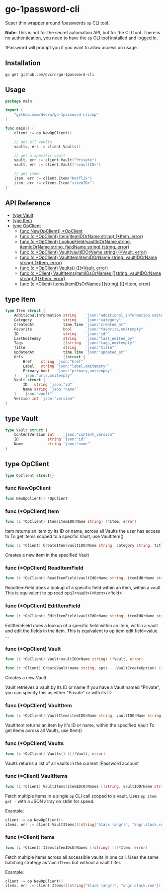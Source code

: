 # go-1password-cli

Super thin wrapper around 1passwords `op` CLI tool.

**Note:** This is not for the secret automation API, but for the CLI tool. There is no authentication, you need to have the `op` CLI tool installed and logged in.

1Password will prompt you if you want to allow access on usage.


## Installation
```
go get github.com/dvcrn/go-1password-cli
```

## Usage

```go
package main

import (
    "github.com/dvcrn/go-1password-cli/op"
)

func main() {
	client := op.NewOpClient()

	// get all vaults
	vaults, err := client.Vaults()

	// get a specific vault
	vault, err := client.Vault("Private")
	vault, err := client.Vault("<vaultID>")

	// get item
	item, err := client.Item("Netflix")
	item, err := client.Item("<itemID>")
}
```

## API Reference

- [type Vault](<#type-vault>)
- [type Item](<#type-item>)
- [type OpClient](<#type-opclient>)
  - [func NewOpClient() *OpClient](<#func-newopclient>)
  - [func (c *OpClient) Item(itemIDOrName string) (*Item, error)](<#func-opclient-item>)
  - [func (c *OpClient) LookupField(vaultIdOrName string, itemIdOrName string, fieldName string) (string, error)](<#func-opclient-lookupfield>)
  - [func (c *OpClient) Vault(vaultIDOrName string) (*Vault, error)](<#func-opclient-vault>)
  - [func (c *OpClient) VaultItem(itemIDOrName string, vaultIDOrName string) (*Item, error)](<#func-opclient-vaultitem>)
  - [func (c *OpClient) Vaults() ([]*Vault, error)](<#func-opclient-vaults>)
  - [func (c *Client) VaultItems(itemIDsOrNames []string, vaultIDOrName string) ([]*Item, error)](<#func-client-vaultitems>)
  - [func (c *Client) Items(itemIDsOrNames []string) ([]*Item, error)](<#func-client-items>)


## type Item

```go
type Item struct {
    AdditionalInformation string    `json:"additional_information,omitempty"`
    Category              string    `json:"category"`
    CreatedAt             time.Time `json:"created_at"`
    Favorite              bool      `json:"favorite,omitempty"`
    ID                    string    `json:"id"`
    LastEditedBy          string    `json:"last_edited_by"`
    Tags                  []string  `json:"tags,omitempty"`
    Title                 string    `json:"title"`
    UpdatedAt             time.Time `json:"updated_at"`
    Urls                  []struct {
        Href    string `json:"href"`
        Label   string `json:"label,omitempty"`
        Primary bool   `json:"primary,omitempty"`
    }   `json:"urls,omitempty"`
    Vault struct {
        ID   string `json:"id"`
        Name string `json:"name"`
    }   `json:"vault"`
    Version int `json:"version"`
}
```

## type Vault

```go
type Vault struct {
    ContentVersion int    `json:"content_version"`
    ID             string `json:"id"`
    Name           string `json:"name"`
}
```

## type OpClient

```go
type OpClient struct{}
```

### func NewOpClient

```go
func NewOpClient() *OpClient
```

### func \(\*OpClient\) Item

```go
func (c *OpClient) Item(itemIDOrName string) (*Item, error)
```

Item returns an item by its ID or name, across all Vaults the user has access to To get items scoped to a specific Vault, use VaultItem\(\)

```go
func (c *Client) CreateItem(vaultIDOrName string, category string, title string, opts ...ItemCreateOption) (*Item, error) {
```

Creates a new item in the specified Vault

### func \(\*OpClient\) ReadItemField

```go
func (c *OpClient) ReadItemField(vaultIdOrName string, itemIdOrName string, fieldName string) (string, error)
```

ReadItemField does a lookup of a specific field within an item, within a vault This is equivalent to op read op://\<vault\>/\<item\>/\<field\>

### func \(\*OpClient\) EditItemField

```go
func (c *OpClient) EditItemField(vaultIdOrName string, itemIdOrName string, assignments ...Assignment) (*Item, error)
```

EditItemField does a lookup of a specific field within an item, within a vault and edit the fields in the item. This is equivalent to op item edit <item-id> field=value ...


### func \(\*OpClient\) Vault

```go
func (c *OpClient) Vault(vaultIDOrName string) (*Vault, error)
```

```go
func (c *Client) CreateVault(name string, opts ...VaultCreateOption) (*Vault, error) {
```

Creates a new Vault

Vault retrieves a vault by its ID or name If you have a Vault named "Private", you can specify this as either "Private" or with its ID

### func \(\*OpClient\) VaultItem

```go
func (c *OpClient) VaultItem(itemIDOrName string, vaultIDOrName string) (*Item, error)
```

VaultItem returns an item by it's ID or name, within the specified Vault To get items across all Vaults, use Item\(\)

### func \(\*OpClient\) Vaults

```go
func (c *OpClient) Vaults() ([]*Vault, error)
```

Vaults returns a list of all vaults in the current 1Password account

### func (\*Client) VaultItems

```go
func (c *Client) VaultItems(itemIDsOrNames []string, vaultIDOrName string) ([]*Item, error)
```

Fetch multiple items in a single `op` CLI call scoped to a vault. Uses `op item get -` with a JSON array on stdin for speed.

Example:

```go
client := op.NewOpClient()
items, err := client.VaultItems([]string{"Slack (angr)", "angr.slack.com", "Netspotapp"}, "Personal")
```

### func (\*Client) Items

```go
func (c *Client) Items(itemIDsOrNames []string) ([]*Item, error)
```

Fetch multiple items across all accessible vaults in one call. Uses the same batching strategy as `VaultItems` but without a vault filter.

Example:

```go
client := op.NewOpClient()
items, err := client.Items([]string{"Slack (angr)", "angr.slack.com"})
```
